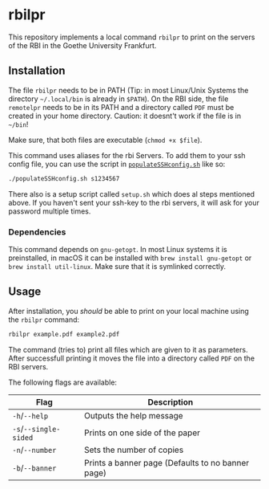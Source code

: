 # rbilpr

This repository implements a local command `rbilpr` to print on the servers of the RBI in the Goethe University Frankfurt. 

## Installation

The file `rbilpr` needs to be in PATH (Tip: in most Linux/Unix Systems the directory `~/.local/bin` is already in `$PATH`). 
On the RBI side, the file `remotelpr` needs to be in its PATH and a directory called `PDF` must be created in your home directory. Caution: it doesnt't work if the file is in `~/bin`!

Make sure, that both files are executable (`chmod +x $file`). 

This command uses aliases for the rbi Servers. To add them to your ssh config file, you can use the script in [`populateSSHconfig.sh`](populateSSHconfig.sh) like so:

```bash
./populateSSHconfig.sh s1234567
```

There also is a setup script called `setup.sh` which does al steps mentioned above. If you haven't sent your ssh-key to the rbi servers, it will ask for your password multiple times.

### Dependencies

This command depends on `gnu-getopt`. In most Linux systems it is preinstalled, in macOS it can be installed with `brew install gnu-getopt` or `brew install util-linux`. Make sure that it is symlinked correctly. 

## Usage

After installation, you *should* be able to print on your local machine using the `rbilpr` command:

```bash
rbilpr example.pdf example2.pdf
```

The command (tries to) print all files which are given to it as parameters. After successfull printing it moves the file into a directory called `PDF` on the RBI servers. 

The following flags are available:

| Flag | Description |
|------|-------------|
|`-h`/`--help`|Outputs the help message|
|`-s`/`--single-sided`|Prints on one side of the paper|
|`-n`/`--number`|Sets the number of copies|
|`-b`/`--banner`|Prints a banner page (Defaults to no banner page)|
